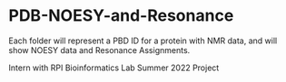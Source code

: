 # PDB-NOESY-and-Resonance


Each folder will represent a PBD ID for a protein with NMR data, and will show NOESY data and Resonance Assignments.

Intern with RPI Bioinformatics Lab Summer 2022 Project
